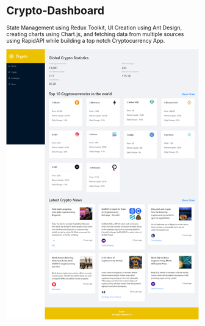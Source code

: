 # Crypto-Dashboard

 State Management using Redux Toolkit, UI Creation using Ant Design, creating charts using Chart.js, and fetching data from multiple sources using RapidAPI while building a top notch Cryptocurrency App.
 
 ![screenshot](crytpo.png)
